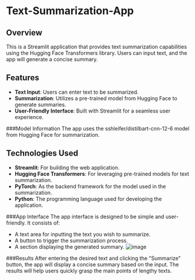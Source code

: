 # Text-Summarization-App

## Overview
This is a Streamlit application that provides text summarization capabilities using the Hugging Face Transformers library. Users can input text, and the app will generate a concise summary.

## Features
- **Text Input**: Users can enter text to be summarized.
- **Summarization**: Utilizes a pre-trained model from Hugging Face to generate summaries.
- **User-Friendly Interface**: Built with Streamlit for a seamless user experience.

###Model Information
The app uses the sshleifer/distilbart-cnn-12-6 model from Hugging Face for summarization.

## Technologies Used
- **Streamlit**: For building the web application.
- **Hugging Face Transformers**: For leveraging pre-trained models for text summarization.
- **PyTorch**: As the backend framework for the model used in the summarization.
- **Python**: The programming language used for developing the application.

###App Interface
The app interface is designed to be simple and user-friendly. It consists of:
- A text area for inputting the text you wish to summarize.
- A button to trigger the summarization process.
- A section displaying the generated summary.
![image](https://github.com/user-attachments/assets/c1ceb330-abab-4e26-a1c9-35ee31034b1d)

###Results
After entering the desired text and clicking the "Summarize" button, the app will display a concise summary based on the input. The results will help users quickly grasp the main points of lengthy texts.
